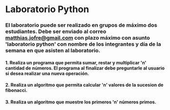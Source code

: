 # Laboratorio Python

### El laboratorio puede ser realizado en grupos de máximo dos estudiantes. Debe ser enviado al correo matthias.jofre@gmail.com con plazo máximo con asunto 'laboratorio python' con nombre de los integrantes y día de la semana en que asisten al laboratorio. 

#### **1.** Realiza un programa que permita sumar, restar y multiplicar 'n' cantidad de números. El programa al finalizar debe preguntarle al usuario si desea realizar una nueva operación. 

#### **2.** Realiza un algoritmo que permita calcular 'n' valores de la sucesion de fibonacci. 

#### **3.** Realiza un algoritmo que muestre los primeros 'n' números primos.